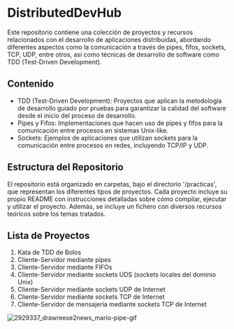 # DistributedDevHub
Este repositorio contiene una colección de proyectos y recursos relacionados con el desarrollo de aplicaciones distribuidas, 
abordando diferentes aspectos como la comunicación a través de pipes, fifos, sockets, TCP, UDP, entre otros, así como técnicas de desarrollo de software como TDD (Test-Driven Development).

## Contenido
- TDD (Test-Driven Development): Proyectos que aplican la metodología de desarrollo guiado por pruebas para garantizar la calidad del software desde el inicio del proceso de desarrollo.
- Pipes y Fifos: Implementaciones que hacen uso de pipes y fifos para la comunicación entre procesos en sistemas Unix-like.
- Sockets: Ejemplos de aplicaciones que utilizan sockets para la comunicación entre procesos en redes, incluyendo TCP/IP y UDP.

## Estructura del Repositorio
El repositorio está organizado en carpetas, bajo el directorio '/practicas', que representan los diferentes tipos de proyectos.
Cada proyecto incluye su propio README con instrucciones detalladas sobre cómo compilar, ejecutar y utilizar el proyecto.
Además, se incluye un fichero con diversos recursos teóricos sobre los temas tratados.

## Lista de Proyectos
1.  Kata de TDD de Bolos
2.  Cliente-Servidor mediante pipes
3.  Cliente-Servidor mediante FIFOs
4.  Cliente-Servidor mediante sockets UDS (sockets locales del dominio Unix)
5.  Cliente-Servidor mediante sockets UDP de Internet
6.  Cliente-Servidor mediante sockets TCP de Internet
7.  Cliente-Servidor de mensajería mediante sockets TCP de Internet

![2929337_drawreese2news_mario-pipe-gif](https://github.com/martacanirome4/DistributedDevHub/assets/50625677/0092e526-d3b2-46ed-a23f-612b12fafdc1)
